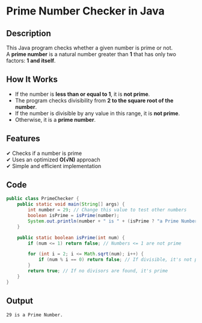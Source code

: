 # Prime Number Checker in Java  

## Description  
This Java program checks whether a given number is prime or not.  
A **prime number** is a natural number greater than **1** that has only two factors: **1 and itself**.  

## How It Works  
- If the number is **less than or equal to 1**, it is **not prime**.  
- The program checks divisibility from **2 to the square root of the number**.  
- If the number is divisible by any value in this range, it is **not prime**.  
- Otherwise, it is a **prime number**.  

## Features  
✔ Checks if a number is prime  
✔ Uses an optimized **O(√N)** approach  
✔ Simple and efficient implementation  

## Code  
```java
public class PrimeChecker {
    public static void main(String[] args) {
        int number = 29; // Change this value to test other numbers
        boolean isPrime = isPrime(number);
        System.out.println(number + " is " + (isPrime ? "a Prime Number." : "not a Prime Number."));
    }

    public static boolean isPrime(int num) {
        if (num <= 1) return false; // Numbers <= 1 are not prime

        for (int i = 2; i <= Math.sqrt(num); i++) {
            if (num % i == 0) return false; // If divisible, it's not prime
        }
        return true; // If no divisors are found, it's prime
    }
}
```

## Output
```Result
29 is a Prime Number.

```
